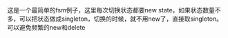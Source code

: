 这是一个最简单的fsm例子，这里每次切换状态都要new state，如果状态数量不多，可以把状态做成singleton，切换的时候，就不用new了，直接取singleton。可以避免频繁的new和delete
